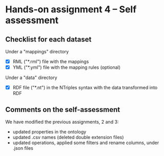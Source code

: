 # Hands-on assignment 4 – Self assessment

## Checklist  for each dataset

Under a "mappings" directory
- [x] RML ("*.rml") file with the mappings
- [x] YML ("*.yml") file with the mapping rules (optional) 

Under a "data" directory
- [x] RDF file ("*.nt") in the NTriples syntax with the data transformed into RDF 

## Comments on the self-assessment 
We have modified the previous assignments, 2 and 3:
- updated properties in the ontology
- updated .csv names (deleted double extension files)
- updated operations, applied some filters and rename columns, under .json files



